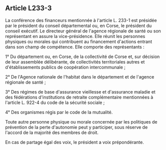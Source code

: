 ## Article L233-3

La conférence des financeurs mentionnée à l'article L. 233-1 est présidée par le président du conseil
départemental ou, en Corse, le président du conseil exécutif. Le directeur général de l'agence régionale
de santé ou son représentant en assure la vice-présidence. Elle réunit les personnes physiques ou morales
qui contribuent au financement d'actions entrant dans son champ de compétence. Elle comporte des
représentants :

1° Du département ou, en Corse, de la collectivité de Corse et, sur décision de leur assemblée délibérante, de
collectivités territoriales autres et d'établissements publics de coopération intercommunale ;

2° De l'Agence nationale de l'habitat dans le département et de l'agence régionale de santé ;

3° Des régimes de base d'assurance vieillesse et d'assurance maladie et des fédérations d'institutions de
retraite complémentaire mentionnées à l'article L. 922-4 du code de la sécurité sociale ;

4° Des organismes régis par le code de la mutualité.

Toute autre personne physique ou morale concernée par les politiques de prévention de la perte d'autonomie
peut y participer, sous réserve de l'accord de la majorité des membres de droit.

En cas de partage égal des voix, le président a voix prépondérante.


